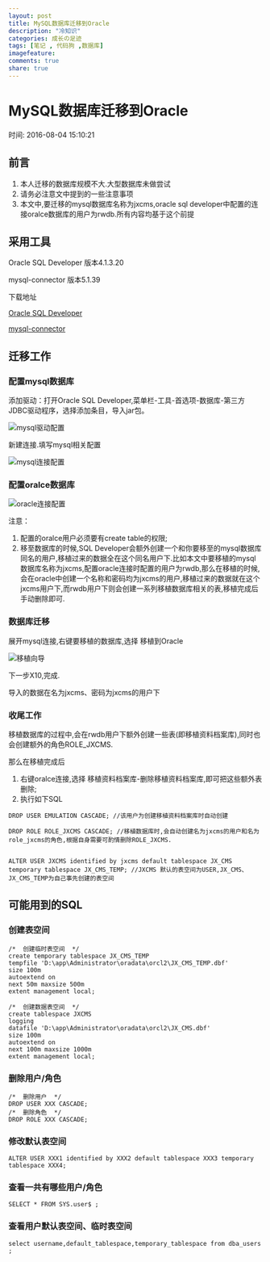 ```yaml
---
layout: post
title: MySQL数据库迁移到Oracle
description: "冷知识"
categories: 成长の足迹
tags: [笔记 , 代码狗 ,数据库]
imagefeature: 
comments: true
share: true
---
```

# MySQL数据库迁移到Oracle  #

时间: 2016-08-04 15:10:21

## 前言 ##

1. 本人迁移的数据库规模不大.大型数据库未做尝试
2. 请务必注意文中提到的一些注意事项
3. 本文中,要迁移的mysql数据库名称为jxcms,oracle sql developer中配置的连接oralce数据库的用户为rwdb.所有内容均基于这个前提


## 采用工具 ##

Oracle SQL Developer 版本4.1.3.20

mysql-connector 版本5.1.39

下载地址

[Oracle SQL Developer](http://www.oracle.com/technetwork/developer-tools/sql-developer/downloads/index.html "oracle-sql-developer") 

[mysql-connector](http://dev.mysql.com/downloads/connector/j/ "mysql-connector")

## 迁移工作 ##

### 配置mysql数据库 ###

添加驱动：打开Oracle SQL Developer,菜单栏-工具-首选项-数据库-第三方JDBC驱动程序，选择添加条目，导入jar包。

![mysql驱动配置](http://img.blog.csdn.net/20160804145847408)

新建连接.填写mysql相关配置

![mysql连接配置](http://img.blog.csdn.net/20160804145756098)

### 配置oralce数据库 ###

![oracle连接配置](http://img.blog.csdn.net/20160804160553047)

注意：
1. 配置的oralce用户必须要有create table的权限;
2. 移至数据库的时候,SQL Developer会额外创建一个和你要移至的mysql数据库同名的用户,移植过来的数据全在这个同名用户下.比如本文中要移植的mysql数据库名称为jxcms,配置oracle连接时配置的用户为rwdb,那么在移植的时候,会在oracle中创建一个名称和密码均为jxcms的用户,移植过来的数据就在这个jxcms用户下,而rwdb用户下则会创建一系列移植数据库相关的表,移植完成后手动删除即可.


### 数据库迁移 ###

展开mysql连接,右键要移植的数据库,选择 移植到Oracle

![移植向导](http://img.blog.csdn.net/20160804150016726)

下一步X10,完成.

导入的数据在名为jxcms、密码为jxcms的用户下


### 收尾工作 ###

移植数据库的过程中,会在rwdb用户下额外创建一些表(即移植资料档案库),同时也会创建额外的角色ROLE_JXCMS.

那么在移植完成后

1. 右键oralce连接,选择 移植资料档案库-删除移植资料档案库,即可把这些额外表删除;
2. 执行如下SQL
 
```
DROP USER EMULATION CASCADE; //该用户为创建移植资料档案库时自动创建
	
DROP ROLE ROLE_JXCMS CASCADE; //移植数据库时,会自动创建名为jxcms的用户和名为role_jxcms的角色,根据自身需要可酌情删除ROLE_JXCMS.


ALTER USER JXCMS identified by jxcms default tablespace JX_CMS temporary tablespace JX_CMS_TEMP; //JXCMS 默认的表空间为USER,JX_CMS、JX_CMS_TEMP为自己事先创建的表空间

```

## 可能用到的SQL ##

### 创建表空间 ###

```
/*  创建临时表空间  */
create temporary tablespace JX_CMS_TEMP  
tempfile 'D:\app\Administrator\oradata\orcl2\JX_CMS_TEMP.dbf' 
size 100m  
autoextend on  
next 50m maxsize 500m  
extent management local;  
 
/*  创建数据表空间  */
create tablespace JXCMS
logging  
datafile 'D:\app\Administrator\oradata\orcl2\JX_CMS.dbf' 
size 100m  
autoextend on  
next 100m maxsize 1000m  
extent management local;  
```

###  删除用户/角色 ###

```
/*  删除用户  */
DROP USER XXX CASCADE; 
/*  删除角色  */
DROP ROLE XXX CASCADE; 
```

###  修改默认表空间 ###

```
ALTER USER XXX1 identified by XXX2 default tablespace XXX3 temporary tablespace XXX4;
```

###  查看一共有哪些用户/角色 ###

```
SELECT * FROM SYS.user$ ;
```

###  查看用户默认表空间、临时表空间 ###

```
select username,default_tablespace,temporary_tablespace from dba_users ;
```

